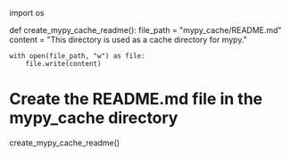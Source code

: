 import os

def create_mypy_cache_readme():
    file_path = "mypy_cache/README.md"
    content = "This directory is used as a cache directory for mypy."

    with open(file_path, "w") as file:
        file.write(content)

# Create the README.md file in the mypy_cache directory
create_mypy_cache_readme()
